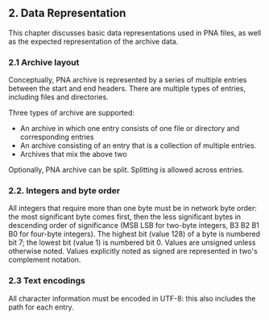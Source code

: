 ## 2. Data Representation

This chapter discusses basic data representations used in PNA files, as well as the expected representation of the archive data.

### 2.1 Archive layout

Conceptually, PNA archive is represented by a series of multiple entries between the start and end headers.
There are multiple types of entries, including files and directories.

Three types of archive are supported:
- An archive in which one entry consists of one file or directory and corresponding entries
- An archive consisting of an entry that is a collection of multiple entries.
- Archives that mix the above two

Optionally, PNA archive can be split.
Splitting is allowed across entries.

### 2.2. Integers and byte order

All integers that require more than one byte must be in network byte order: the most significant byte comes first, then the less significant bytes in descending order of significance (MSB LSB for two-byte integers, B3 B2 B1 B0 for four-byte integers). The highest bit (value 128) of a byte is numbered bit 7; the lowest bit (value 1) is numbered bit 0. Values are unsigned unless otherwise noted. Values explicitly noted as signed are represented in two's complement notation.

### 2.3 Text encodings

All character information must be encoded in UTF-8: this also includes the path for each entry.
